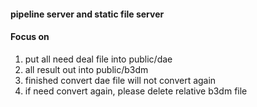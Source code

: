 #### pipeline server and static file server 

#### Focus on
1. put all need deal file into public/dae
2. all result out into public/b3dm
3. finished convert dae file will not convert again
4. if need convert again, please delete relative b3dm file